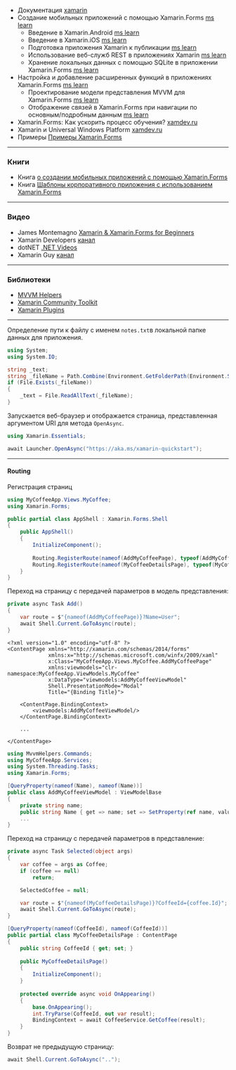 - Документация [xamarin](https://docs.microsoft.com/ru-ru/xamarin/)
- Создание мобильных приложений с помощью Xamarin.Forms [ms learn](https://docs.microsoft.com/ru-ru/learn/paths/build-mobile-apps-with-xamarin-forms/)
  - Введение в Xamarin.Android [ms learn](https://docs.microsoft.com/ru-ru/learn/modules/introduction-to-xamarin-android/)
  - Введение в Xamarin.iOS [ms learn](https://docs.microsoft.com/ru-ru/learn/modules/introduction-to-xamarin-ios/)
  - Подготовка приложения Xamarin к публикации [ms learn](https://docs.microsoft.com/ru-ru/learn/modules/prepare-to-publish-your-xamarin-application/)
  - Использование веб-служб REST в приложениях Xamarin [ms learn](https://docs.microsoft.com/ru-ru/learn/modules/consume-rest-services/)
  - Хранение локальных данных с помощью SQLite в приложении Xamarin.Forms [ms learn](https://docs.microsoft.com/ru-ru/learn/modules/store-local-data-with-sqlite/)
- Настройка и добавление расширенных функций в приложениях Xamarin.Forms [ms learn](https://docs.microsoft.com/ru-ru/learn/paths/customize-your-xamarin-forms-apps/)
  - Проектирование модели представления MVVM для Xamarin.Forms [ms learn](https://docs.microsoft.com/ru-ru/learn/modules/design-a-mvvm-viewmodel-for-xamarin-forms/)
  - Отображение связей в Xamarin.Forms при навигации по основным/подробным данным [ms learn](https://docs.microsoft.com/ru-ru/learn/modules/display-relationships-in-xamarin-forms-with-master-detail-navigation/)
- Xamarin.Forms: Как ускорить процесс обучения? [xamdev.ru](https://xamdev.ru/xamarin-forms-learn-speed-up/)
- Xamarin и Universal Windows Platform [xamdev.ru](https://xamdev.ru/xamarin-uwp/)
- Примеры [Примеры Xamarin.Forms](https://docs.microsoft.com/ru-ru/xamarin/xamarin-forms/samples/)



------



### Книги

- Книга [о создании мобильных приложений с помощью Xamarin.Forms](https://docs.microsoft.com/ru-ru/xamarin/xamarin-forms/creating-mobile-apps-xamarin-forms/)
- Книга [Шаблоны корпоративного приложения с использованием Xamarin.Forms](https://docs.microsoft.com/ru-ru/xamarin/xamarin-forms/enterprise-application-patterns/mvvm)



------



### Видео

- James Montemagno [Xamarin & Xamarin.Forms for Beginners](https://www.youtube.com/playlist?list=PLwOF5UVsZWUiHY1CkRVjYJ6dm0iCvAlfw)
- Xamarin Developers [канал](https://www.youtube.com/channel/UCe-f02uZgEXdHmHpC3loAQg)
- dotNET [.NET Videos](https://dotnet.microsoft.com/en-us/learn/videos)
- Xamarin Guy [канал](https://www.youtube.com/channel/UCBKLE3rLU0CJebTBJ_N4ajQ)



------



### Библиотеки

- [MVVM Helpers](https://github.com/jamesmontemagno/mvvm-helpers?WT.mc_id=friends-0000-jamont)
- [Xamarin Community Toolkit](https://docs.microsoft.com/ru-ru/xamarin/community-toolkit/?WT.mc_id=friends-0000-jamont)
- [Xamarin Plugins](https://github.com/jamesmontemagno/xamarin.plugins?WT.mc_id=friends-0000-jamont)



------

 

Определение пути к файлу с именем `notes.txt`в локальной папке данных для приложения.

```c#
using System;
using System.IO;

string _text;
string _fileName = Path.Combine(Environment.GetFolderPath(Environment.SpecialFolder.LocalApplicationData), "notes.txt");
if (File.Exists(_fileName))
{
    _text = File.ReadAllText(_fileName);
}
```



Запускается веб-браузер и отображается страница, представленная аргументом URI для метода `OpenAsync`. 

```c#
using Xamarin.Essentials;

await Launcher.OpenAsync("https://aka.ms/xamarin-quickstart");
```



------



#### Routing



Регистрация страниц

```c#
using MyCoffeeApp.Views.MyCoffee;
using Xamarin.Forms;

public partial class AppShell : Xamarin.Forms.Shell
{
    public AppShell()
    {
        InitializeComponent();
        
        Routing.RegisterRoute(nameof(AddMyCoffeePage), typeof(AddMyCoffeePage));
        Routing.RegisterRoute(nameof(MyCoffeeDetailsPage), typeof(MyCoffeeDetailsPage));
    }
}
```



Переход на страницу с передачей параметров в модель представления:

```c#
private async Task Add()
{
    var route = $"{nameof(AddMyCoffeePage)}?Name=User";
	await Shell.Current.GoToAsync(route);
}
```

```xaml
<?xml version="1.0" encoding="utf-8" ?>
<ContentPage xmlns="http://xamarin.com/schemas/2014/forms"
             xmlns:x="http://schemas.microsoft.com/winfx/2009/xaml"
             x:Class="MyCoffeeApp.Views.MyCoffee.AddMyCoffeePage"
             xmlns:viewmodels="clr-namespace:MyCoffeeApp.ViewModels.MyCoffee"
             x:DataType="viewmodels:AddMyCoffeeViewModel"
             Shell.PresentationMode="Modal"
             Title="{Binding Title}">

    <ContentPage.BindingContext>
        <viewmodels:AddMyCoffeeViewModel/>
    </ContentPage.BindingContext>

    ...
    
</ContentPage>
```

```c#
using MvvmHelpers.Commands;
using MyCoffeeApp.Services;
using System.Threading.Tasks;
using Xamarin.Forms;

[QueryProperty(nameof(Name), nameof(Name))]
public class AddMyCoffeeViewModel : ViewModelBase
{
    private string name;
    public string Name { get => name; set => SetProperty(ref name, value); }
    ...
}
```



Переход на страницу с передачей параметров в представление:

```c#
private async Task Selected(object args)
{
    var coffee = args as Coffee;
    if (coffee == null)
        return;

    SelectedCoffee = null;

    var route = $"{nameof(MyCoffeeDetailsPage)}?CoffeeId={coffee.Id}";
    await Shell.Current.GoToAsync(route);
}
```

```c#
[QueryProperty(nameof(CoffeeId), nameof(CoffeeId))]
public partial class MyCoffeeDetailsPage : ContentPage
{
    public string CoffeeId { get; set; }
    
    public MyCoffeeDetailsPage()
    {
        InitializeComponent();
    }
    
    protected override async void OnAppearing()
    {
        base.OnAppearing();
        int.TryParse(CoffeeId, out var result);
        BindingContext = await CoffeeService.GetCoffee(result);
    }
}
```



Возврат не предыдущую страницу:

```c#
await Shell.Current.GoToAsync("..");
```

